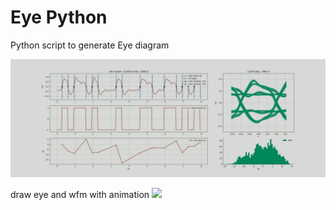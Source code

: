 # Eye Python

Python script to generate Eye diagram

![](eye_and_wfm.png)

draw eye and wfm with animation
![](eye_and_wfm.gif)
